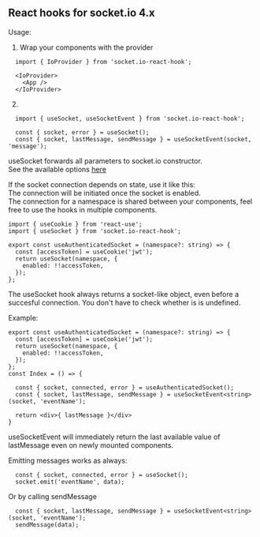 React hooks for socket.io 4.x
---
Usage: <br>
1. Wrap your components with the provider

```tsx
  import { IoProvider } from 'socket.io-react-hook';

  <IoProvider>
    <App />       
  </IoProvider>
```

2. 
```tsx
  import { useSocket, useSocketEvent } from 'socket.io-react-hook';

  const { socket, error } = useSocket();  
  const { socket, lastMessage, sendMessage } = useSocketEvent(socket, 'message');

```

useSocket forwards all parameters to socket.io constructor.<br>
See the available options [here](https://socket.io/docs/v4/client-initialization/)

If the socket connection depends on state, use it like this: <br>
The connection will be initiated once the socket is enabled.<br>
The connection for a namespace is shared between your components, feel free to use the hooks in multiple components.

```tsx
import { useCookie } from 'react-use';
import { useSocket } from 'socket.io-react-hook';

export const useAuthenticatedSocket = (namespace?: string) => {
  const [accessToken] = useCookie('jwt');
  return useSocket(namespace, {
    enabled: !!accessToken,
  });
};

```

The useSocket hook always returns a socket-like object, even before a succesful connection. You don't have to check whether is is undefined.<br>

Example:

```tsx
export const useAuthenticatedSocket = (namespace?: string) => {
  const [accessToken] = useCookie('jwt');
  return useSocket(namespace, {
    enabled: !!accessToken,
  });
};
const Index = () => {

  const { socket, connected, error } = useAuthenticatedSocket();
  const { socket, lastMessage, sendMessage } = useSocketEvent<string>(socket, 'eventName');

  return <div>{ lastMessage }</div>
}
```

useSocketEvent will immediately return the last available value of lastMessage even on newly mounted components.

Emitting messages works as always:

```tsx
  const { socket, connected, error } = useSocket();
  socket.emit('eventName', data);

```
Or by calling sendMessage
```tsx
  const { socket, lastMessage, sendMessage } = useSocketEvent<string>(socket, 'eventName');
  sendMessage(data);

```
